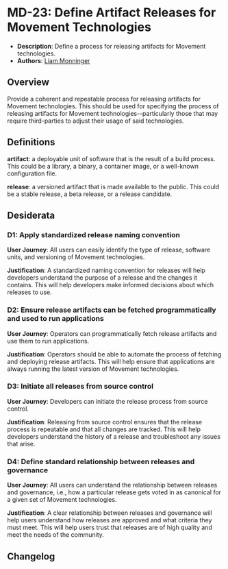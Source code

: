 # MD-23: Define Artifact Releases for Movement Technologies

- **Description**: Define a process for releasing artifacts for Movement technologies.
- **Authors**: [Liam Monninger](mailto:liam@movementlabs.xyz)

## Overview

Provide a coherent and repeatable process for releasing artifacts for Movement technologies. This should be used for specifying the process of releasing artifacts for Movement technologies--particularly those that may require third-parties to adjust their usage of said technologies.

## Definitions

**artifact**: a deployable unit of software that is the result of a build process. This could be a library, a binary, a container image, or a well-known configuration file.

**release**: a versioned artifact that is made available to the public. This could be a stable release, a beta release, or a release candidate.

## Desiderata

### D1: Apply standardized release naming convention

**User Journey**: All users can easily identify the type of release, software units, and versioning of Movement technologies.

**Justification**: A standardized naming convention for releases will help developers understand the purpose of a release and the changes it contains. This will help developers make informed decisions about which releases to use.

### D2: Ensure release artifacts can be fetched programmatically and used to run applications

**User Journey**: Operators can programmatically fetch release artifacts and use them to run applications.

**Justification**: Operators should be able to automate the process of fetching and deploying release artifacts. This will help ensure that applications are always running the latest version of Movement technologies.

### D3: Initiate all releases from source control

**User Journey**: Developers can initiate the release process from source control.

**Justification**: Releasing from source control ensures that the release process is repeatable and that all changes are tracked. This will help developers understand the history of a release and troubleshoot any issues that arise.

### D4: Define standard relationship between releases and governance

**User Journey**: All users can understand the relationship between releases and governance, i.e., how a particular release gets voted in as canonical for a given set of Movement technologies.

**Justification**: A clear relationship between releases and governance will help users understand how releases are approved and what criteria they must meet. This will help users trust that releases are of high quality and meet the needs of the community.

## Changelog
